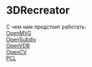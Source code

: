 # 3DRecreator


С чем нам предстоит работать:
<br />
<a align="left" href="https://github.com/openMVG/openMVG/"> OpenMVG </a>
<br />
<a align="left" href="https://github.com/PixarAnimationStudios/OpenSubdiv"> OpenSubdiv </a>
<br />
<a align="left" href="http://www.openvdb.org/"> OpenVDB </a>
<br />
<a align="left" href="http://opencv.org/"> OpenCV </a>
<br />
<a align="left" href="http://pointclouds.org/"> PCL </a>
<br />
